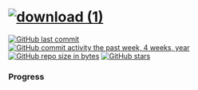 # [![download (1)](https://user-images.githubusercontent.com/114261966/198727509-ddfef636-d044-43bf-9f61-4dcc6dcadfd6.png)](https://www.hackerrank.com/yoonjun_chang)

[![GitHub last commit](https://img.shields.io/github/last-commit/marinskiy/HackerrankPractice.svg)](https://github.com/yoonjun-chang/HackerRank) 
[![GitHub commit activity the past week, 4 weeks, year](https://img.shields.io/github/commit-activity/y/yoonjun-chang/HackerRank)](https://github.com/marinskiy/HackerrankPractice)
[![GitHub repo size in bytes](https://img.shields.io/github/repo-size/marinskiy/HackerrankPractice.svg)](https://github.com/yoonjun-chang/HackerRank) 
[![GitHub stars](https://img.shields.io/github/stars/marinskiy/HackerrankPractice.svg)](https://github.com/yoonjun-chang/HackerRank)

### Progress
